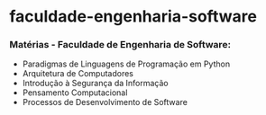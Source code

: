 # faculdade-engenharia-software
### Matérias - Faculdade de Engenharia de Software:
 - Paradigmas de Linguagens de Programação em Python
 - Arquitetura de Computadores
 - Introdução à Segurança da Informação
 - Pensamento Computacional
 - Processos de Desenvolvimento de Software
